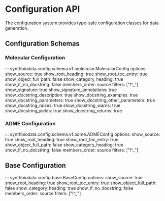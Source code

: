 # Configuration API

The configuration system provides type-safe configuration classes for data generation.

## Configuration Schemas

### Molecular Configuration

::: synthbiodata.config.schema.v1.molecular.MolecularConfig
    options:
      show_source: true
      show_root_heading: true
      show_root_toc_entry: true
      show_object_full_path: false
      show_category_heading: true
      show_if_no_docstring: false
      members_order: source
      filters: ["!^_"]
      show_signature: true
      show_signature_annotations: true
      show_docstring_description: true
      show_docstring_examples: true
      show_docstring_parameters: true
      show_docstring_other_parameters: true
      show_docstring_raises: true
      show_docstring_warns: true
      show_docstring_yields: true
      show_docstring_returns: true

### ADME Configuration

::: synthbiodata.config.schema.v1.adme.ADMEConfig
    options:
      show_source: true
      show_root_heading: true
      show_root_toc_entry: true
      show_object_full_path: false
      show_category_heading: true
      show_if_no_docstring: false
      members_order: source
      filters: ["!^_"]

## Base Configuration

::: synthbiodata.config.base.BaseConfig
    options:
      show_source: true
      show_root_heading: true
      show_root_toc_entry: true
      show_object_full_path: false
      show_category_heading: true
      show_if_no_docstring: false
      members_order: source
      filters: ["!^_"]
